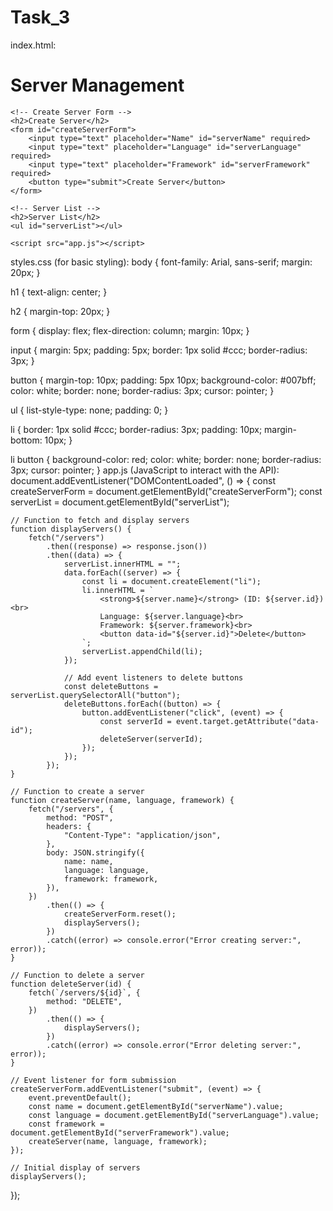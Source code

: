 # Task_3
index.html:
<!DOCTYPE html>
<html>
<head>
    <title>Server Management</title>
    <link rel="stylesheet" type="text/css" href="styles.css">
</head>
<body>
    <h1>Server Management</h1>
    
    <!-- Create Server Form -->
    <h2>Create Server</h2>
    <form id="createServerForm">
        <input type="text" placeholder="Name" id="serverName" required>
        <input type="text" placeholder="Language" id="serverLanguage" required>
        <input type="text" placeholder="Framework" id="serverFramework" required>
        <button type="submit">Create Server</button>
    </form>

    <!-- Server List -->
    <h2>Server List</h2>
    <ul id="serverList"></ul>

    <script src="app.js"></script>
</body>
</html>
styles.css (for basic styling):
body {
    font-family: Arial, sans-serif;
    margin: 20px;
}

h1 {
    text-align: center;
}

h2 {
    margin-top: 20px;
}

form {
    display: flex;
    flex-direction: column;
    margin: 10px;
}

input {
    margin: 5px;
    padding: 5px;
    border: 1px solid #ccc;
    border-radius: 3px;
}

button {
    margin-top: 10px;
    padding: 5px 10px;
    background-color: #007bff;
    color: white;
    border: none;
    border-radius: 3px;
    cursor: pointer;
}

ul {
    list-style-type: none;
    padding: 0;
}

li {
    border: 1px solid #ccc;
    border-radius: 3px;
    padding: 10px;
    margin-bottom: 10px;
}

li button {
    background-color: red;
    color: white;
    border: none;
    border-radius: 3px;
    cursor: pointer;
}
app.js (JavaScript to interact with the API):
document.addEventListener("DOMContentLoaded", () => {
    const createServerForm = document.getElementById("createServerForm");
    const serverList = document.getElementById("serverList");

    // Function to fetch and display servers
    function displayServers() {
        fetch("/servers")
            .then((response) => response.json())
            .then((data) => {
                serverList.innerHTML = "";
                data.forEach((server) => {
                    const li = document.createElement("li");
                    li.innerHTML = `
                        <strong>${server.name}</strong> (ID: ${server.id})<br>
                        Language: ${server.language}<br>
                        Framework: ${server.framework}<br>
                        <button data-id="${server.id}">Delete</button>
                    `;
                    serverList.appendChild(li);
                });

                // Add event listeners to delete buttons
                const deleteButtons = serverList.querySelectorAll("button");
                deleteButtons.forEach((button) => {
                    button.addEventListener("click", (event) => {
                        const serverId = event.target.getAttribute("data-id");
                        deleteServer(serverId);
                    });
                });
            });
    }

    // Function to create a server
    function createServer(name, language, framework) {
        fetch("/servers", {
            method: "POST",
            headers: {
                "Content-Type": "application/json",
            },
            body: JSON.stringify({
                name: name,
                language: language,
                framework: framework,
            }),
        })
            .then(() => {
                createServerForm.reset();
                displayServers();
            })
            .catch((error) => console.error("Error creating server:", error));
    }

    // Function to delete a server
    function deleteServer(id) {
        fetch(`/servers/${id}`, {
            method: "DELETE",
        })
            .then(() => {
                displayServers();
            })
            .catch((error) => console.error("Error deleting server:", error));
    }

    // Event listener for form submission
    createServerForm.addEventListener("submit", (event) => {
        event.preventDefault();
        const name = document.getElementById("serverName").value;
        const language = document.getElementById("serverLanguage").value;
        const framework = document.getElementById("serverFramework").value;
        createServer(name, language, framework);
    });

    // Initial display of servers
    displayServers();
});
